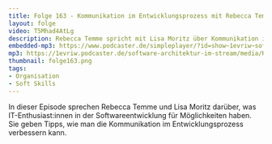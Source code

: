 ```yaml
---
title: Folge 163 - Kommunikation im Entwicklungsprozess mit Rebecca Temme
layout: folge
video: T5Mhad4AtLg
description: Rebecca Temme spricht mit Lisa Moritz über Kommunikation im Entwicklungsprozesse
embedded-mp3: https://www.podcaster.de/simpleplayer/?id=show~1evriw~software-architektur-im-stream~pod-aa46a2e88505726a82d894e7ea&v=1682757441
mp3: https://1evriw.podcaster.de/software-architektur-im-stream/media/Kommunikation_im_Entwicklungsprozess_mit_Rebecca_Temme.mp3
thumbnail: folge163.png
tags:
- Organisation
- Soft Skills
---
```


<!--
peertube: PeerTube URL
-->

In dieser Episode sprechen Rebecca Temme und Lisa Moritz darüber, was
IT-Enthusiast:innen in der Softwareentwicklung für Möglichkeiten
haben. Sie geben Tipps, wie man die Kommunikation im
Entwicklungsprozess verbessern kann.
